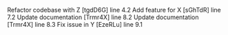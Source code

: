 Refactor codebase with Z [tgdD6G] line 4.2
Add feature for X [sGhTdR] line 7.2
Update documentation [Trmr4X] line 8.2
Update documentation [Trmr4X] line 8.3
Fix issue in Y [EzeRLu] line 9.1
